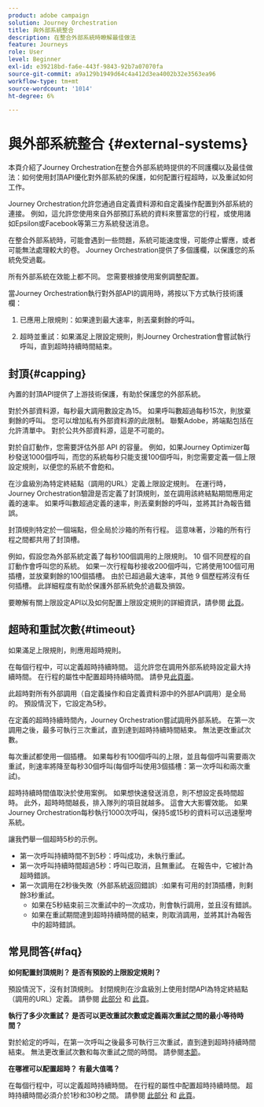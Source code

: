 ```yaml
---
product: adobe campaign
solution: Journey Orchestration
title: 與外部系統整合
description: 在整合外部系統時瞭解最佳做法
feature: Journeys
role: User
level: Beginner
exl-id: e39218bd-fa6e-443f-9843-92b7a07070fa
source-git-commit: a9a129b1949d64c4a412d3ea4002b32e3563ea96
workflow-type: tm+mt
source-wordcount: '1014'
ht-degree: 6%

---
```


# 與外部系統整合 {#external-systems}

本頁介紹了Journey Orchestration在整合外部系統時提供的不同護欄以及最佳做法：如何使用封頂API優化對外部系統的保護，如何配置行程超時，以及重試如何工作。

Journey Orchestration允許您通過自定義資料源和自定義操作配置到外部系統的連接。 例如，這允許您使用來自外部預訂系統的資料來豐富您的行程，或使用諸如Epsilon或Facebook等第三方系統發送消息。

在整合外部系統時，可能會遇到一些問題，系統可能速度慢，可能停止響應，或者可能無法處理較大的卷。 Journey Orchestration提供了多個護欄，以保護您的系統免受過載。

所有外部系統在效能上都不同。 您需要根據使用案例調整配置。

當Journey Orchestration執行對外部API的調用時，將按以下方式執行技術護欄：

1. 已應用上限規則：如果達到最大速率，則丟棄剩餘的呼叫。

2. 超時並重試：如果滿足上限設定規則，則Journey Orchestration會嘗試執行呼叫，直到超時持續時間結束。

## 封頂{#capping}

內置的封頂API提供了上游技術保護，有助於保護您的外部系統。

對於外部資料源，每秒最大調用數設定為15。 如果呼叫數超過每秒15次，則放棄剩餘的呼叫。 您可以增加私有外部資料源的此限制。 聯繫Adobe，將端點包括在允許清單中。 對於公共外部資料源，這是不可能的。

對於自訂動作，您需要評估外部 API 的容量。 例如，如果Journey Optimizer每秒發送1000個呼叫，而您的系統每秒只能支援100個呼叫，則您需要定義一個上限設定規則，以便您的系統不會飽和。

在沙盒級別為特定終結點（調用的URL）定義上限設定規則。 在運行時，Journey Orchestration驗證是否定義了封頂規則，並在調用該終結點期間應用定義的速率。 如果呼叫數超過定義的速率，則丟棄剩餘的呼叫，並將其計為報告錯誤。

封頂規則特定於一個端點，但全局於沙箱的所有行程。 這意味著，沙箱的所有行程之間都共用了封頂槽。

例如，假設您為外部系統定義了每秒100個調用的上限規則。 10 個不同歷程的自訂動作會呼叫您的系統。 如果一次行程每秒接收200個呼叫，它將使用100個可用插槽，並放棄剩餘的100個插槽。 由於已超過最大速率，其他 9 個歷程將沒有任何插槽。 此詳細程度有助於保護外部系統免於過載及損毀。

要瞭解有關上限設定API以及如何配置上限設定規則的詳細資訊，請參閱 [此頁](../api/capping.md)。

## 超時和重試次數{#timeout}

如果滿足上限規則，則應用超時規則。

在每個行程中，可以定義超時持續時間。 這允許您在調用外部系統時設定最大持續時間。 在行程的屬性中配置超時持續時間。 請參見[此頁面](../building-journeys/changing-properties.md#timeout_and_error)。

此超時對所有外部調用（自定義操作和自定義資料源中的外部API調用）是全局的。 預設情況下，它設定為5秒。

在定義的超時持續時間內，Journey Orchestration嘗試調用外部系統。 在第一次調用之後，最多可執行三次重試，直到達到超時持續時間結束。 無法更改重試次數。

每次重試都使用一個插槽。 如果每秒有100個呼叫的上限，並且每個呼叫需要兩次重試，則速率將降至每秒30個呼叫(每個呼叫使用3個插槽：第一次呼叫和兩次重試)。

超時持續時間值取決於使用案例。 如果想快速發送消息，則不想設定長時間超時。 此外，超時時間越長，排入隊列的項目就越多。 這會大大影響效能。 如果Journey Orchestration每秒執行1000次呼叫，保持5或15秒的資料可以迅速壓垮系統。

讓我們舉一個超時5秒的示例。

* 第一次呼叫持續時間不到5秒：呼叫成功，未執行重試。
* 第一次呼叫持續時間超過5秒：呼叫已取消，且無重試。 在報告中，它被計為超時錯誤。
* 第一次調用在2秒後失敗（外部系統返回錯誤）:如果有可用的封頂插槽，則剩餘3秒重試。
   * 如果在5秒結束前三次重試中的一次成功，則會執行調用，並且沒有錯誤。
   * 如果在重試期間達到超時持續時間的結束，則取消調用，並將其計為報告中的超時錯誤。

## 常見問答{#faq}

**如何配置封頂規則？ 是否有預設的上限設定規則？**

預設情況下，沒有封頂規則。 封閉規則在沙盒級別上使用封閉API為特定終結點（調用的URL）定義。 請參閱 [此部分](../about/external-systems.md#capping) 和 [此頁](../api/capping.md)。

**執行了多少次重試？ 是否可以更改重試次數或定義兩次重試之間的最小等待時間？**

對於給定的呼叫，在第一次呼叫之後最多可執行三次重試，直到達到超時持續時間結束。 無法更改重試次數和每次重試之間的時間。 請參閱[本節](../about/external-systems.md#timeout)。

**在哪裡可以配置超時？ 有最大值嗎？**

在每個行程中，可以定義超時持續時間。 在行程的屬性中配置超時持續時間。 超時持續時間必須介於1秒和30秒之間。 請參閱 [此部分](../about/external-systems.md#timeout) 和 [此頁](../building-journeys/changing-properties.md#timeout_and_error)。
